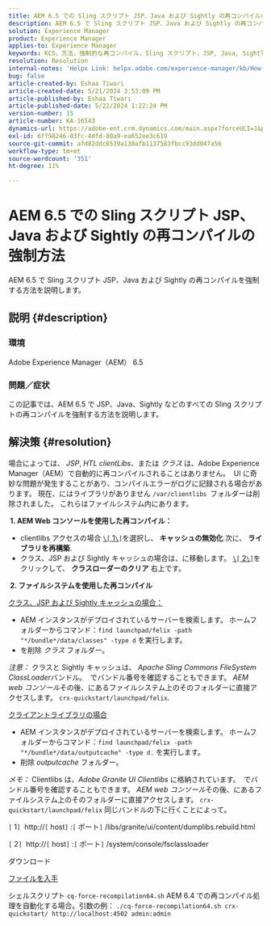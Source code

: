 ```yaml
---
title: AEM 6.5 での Sling スクリプト JSP、Java および Sightly の再コンパイルの強制方法
description: AEM 6.5 で Sling スクリプト JSP、Java および Sightly の再コンパイルを強制する方法を説明します。
solution: Experience Manager
product: Experience Manager
applies-to: Experience Manager
keywords: KCS，方法，強制的な再コンパイル，Sling スクリプト，JSP, Java, Sightly, AEM 6.5, Adobe Experience Manager 6.5
resolution: Resolution
internal-notes: 'Helpx Link: helpx.adobe.com/experience-manager/kb/How-to-force-a-recompilation-of-all-Sling-scripts-jsps-java-sightly-on-AEM-6-4.html'
bug: false
article-created-by: Eshaa Tiwari
article-created-date: 5/21/2024 3:53:09 PM
article-published-by: Eshaa Tiwari
article-published-date: 5/22/2024 1:22:24 PM
version-number: 15
article-number: KA-16543
dynamics-url: https://adobe-ent.crm.dynamics.com/main.aspx?forceUCI=1&pagetype=entityrecord&etn=knowledgearticle&id=6d69ad37-8a17-ef11-9f8a-6045bd006793
exl-id: 6ff98246-03fc-4dfd-80a9-ea652ee3c619
source-git-commit: afd82ddc6539a130afb1137583fbcc93dd047a56
workflow-type: tm+mt
source-wordcount: '351'
ht-degree: 11%

---
```


# AEM 6.5 での Sling スクリプト JSP、Java および Sightly の再コンパイルの強制方法


AEM 6.5 で Sling スクリプト JSP、Java および Sightly の再コンパイルを強制する方法を説明します。

## 説明 {#description}


### <b>環境</b>

Adobe Experience Manager（AEM） 6.5

### <b>問題／症状</b>

この記事では、AEM 6.5 で JSP、Java、Sightly などのすべての Sling スクリプトの再コンパイルを強制する方法を説明します。


## 解決策 {#resolution}


場合によっては、 *JSP*, *HTL clientLibs*、または *クラス* は、Adobe Experience Manager（AEM）で自動的に再コンパイルされることはありません。  UI に奇妙な問題が発生することがあり、コンパイルエラーがログに記録される場合があります。 現在、にはライブラリがありません `/var/clientlibs `フォルダーは削除されました。 これらはファイルシステム内にあります。

<b> 1. AEM Web コンソールを使用した再コンパイル：</b>

- clientlibs アクセスの場合 [`\[` 1`\]`](https://libs/granite/ui/content/dumplibs.rebuild.html)を選択し、 <b>キャッシュの無効化</b> 次に、 <b>ライブラリを再構築</b>.
- クラス、JSP および Sightly キャッシュの場合は、に移動します。 [`\[` 2`\]`](https://&lt;host>:&lt;port>/system/console/fsclassloader)をクリックして、 <b>クラスローダーのクリア</b> 右上です。


<b> 2. ファイルシステムを使用した再コンパイル</b>

<u>クラス、JSP および Sightly キャッシュの場合：</u>

- AEM インスタンスがデプロイされているサーバーを検索します。 ホームフォルダーからコマンド：`find launchpad/felix -path "*/bundle*/data/classes" -type d` を実行します。
- を削除 *クラス* フォルダー。


*注意：* クラスと Sightly キャッシュは、 *Apache Sling Commons FileSystem ClassLoader*&#x200B;バンドル。  でバンドル番号を確認することもできます。 *AEM web コンソール*&#x200B;その後、にあるファイルシステム上のそのフォルダーに直接アクセスします。 `crx-quickstart/launchpad/felix`.

<u>クライアントライブラリの場合</u>

- AEM インスタンスがデプロイされているサーバーを検索します。 ホームフォルダーからコマンド：`find launchpad/felix -path "*/bundle*/data/outputcache" -type d.` を実行します。
- 削除 *outputcache* フォルダー。


*メモ：* Clientlibs は、*Adobe Granite UI Clientlibs* に格納されています。  でバンドル番号を確認することもできます。 *AEM web コンソール*&#x200B;その後、にあるファイルシステム上のそのフォルダーに直接アクセスします。 `crx-quickstart/launchpad/felix` 同じバンドルの下に行くことによって。

`[` 1`]`  http://`[` host`]` :`[` ポート`]` /libs/granite/ui/content/dumplibs.rebuild.html

`[` 2`]`  http://`[` host`]` :`[` ポート`]` /system/console/fsclassloader



ダウンロード

[ファイルを入手](https://helpx.adobe.com/content/dam/help/en/experience-manager/kb/How-to-force-a-recompilation-of-all-Sling-scripts-jsps-java-sightly-on-AEM-6-4/_jcr_content/main-pars/download_section/download-1/cq-force-recompilation64.zip "cq-force-recompilation64.zip")

シェルスクリプト `cq-force-recompilation64.sh` AEM 6.4 での再コンパイル処理を自動化する場合。引数の例： `./cq-force-recompilation64.sh crx-quickstart/ http://localhost:4502 admin:admin`

